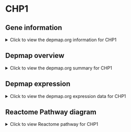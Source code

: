 <h1>CHP1</h1>

<h2>Gene information</h2>
<details>
  <summary>Click to view the depmap.org information for CHP1</summary>
  <iframe src="https://depmap.org/portal/gene/CHP1?tab=about" style="border:none;width:100%;height:800px"></iframe>
</details>

<h2>Depmap overview</h2>
<details>
  <summary>Click to view the depmap.org summary for CHP1</summary>
  <iframe src="https://depmap.org/portal/gene/CHP1?tab=overview" style="border:none;width:100%;height:800px"></iframe>
</details>

<h2>Depmap expression</h2>
<details>
  <summary>Click to view the depmap.org expression data for CHP1</summary>
  <iframe src="https://depmap.org/portal/gene/CHP1?tab=characterization" style="border:none;width:100%;height:800px"></iframe>
</details>



<h2>Reactome Pathway diagram</h2>
<details>
  <summary>Click to view Reactome pathway for CHP1</summary>
  <p>Hyaluronan uptake and degradation</p>
  <iframe src="https://reactome.org/PathwayBrowser/#/R-HSA-2160916" style="border:none;width:100%;height:800px"></iframe>
</details>



